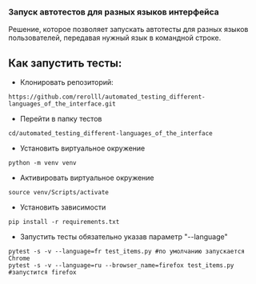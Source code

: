 ### Запуск автотестов для разных языков интерфейса
Решение, которое позволяет запускать автотесты для разных языков пользователей, передавая нужный язык в командной строке.

## Как запустить тесты:
- Клонировать репозиторий:
```
https://github.com/rerolll/automated_testing_different-languages_of_the_interface.git
```
- Перейти в папку тестов
```
cd/automated_testing_different-languages_of_the_interface
```
- Установить виртуальное окружение
```
python -m venv venv
```
- Активировать виртуальное окружение
```
source venv/Scripts/activate
```
- Установить зависимости
```
pip install -r requirements.txt
```
- Запустить тесты обязательно указав параметр "--language"
```
pytest -s -v --language=fr test_items.py #по умолчанию запускается Chrome
pytest -s -v --language=ru --browser_name=firefox test_items.py #запустится firefox
```

